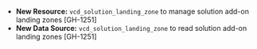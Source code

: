 * **New Resource:** `vcd_solution_landing_zone` to manage solution add-on landing zones [GH-1251]
* **New Data Source:** `vcd_solution_landing_zone` to read solution add-on landing zones [GH-1251]
